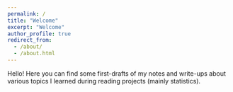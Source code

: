 ```yaml
---
permalink: /
title: "Welcome"
excerpt: "Welcome"
author_profile: true
redirect_from: 
  - /about/
  - /about.html
---
```


Hello! Here you can find some first-drafts of my notes and write-ups about various topics I learned during reading projects (mainly statistics).
